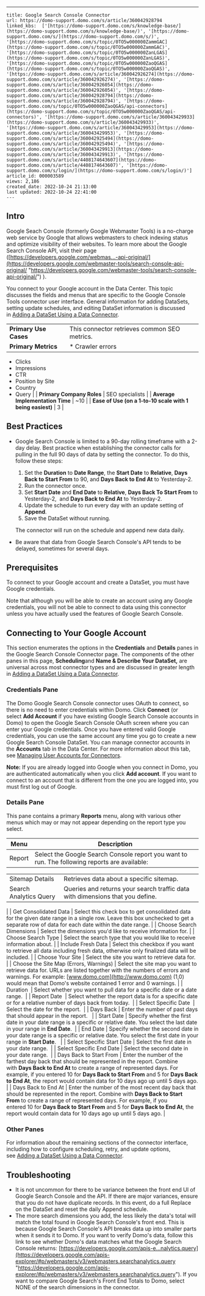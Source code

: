 ---
    title: Google Search Console Connector
    url: https://domo-support.domo.com/s/article/360042928794
    linked_kbs:  ['[https://domo-support.domo.com/s/knowledge-base/](https://domo-support.domo.com/s/knowledge-base/)', '[https://domo-support.domo.com/s/](https://domo-support.domo.com/s/)', '[https://domo-support.domo.com/s/topic/0TO5w000000ZammGAC](https://domo-support.domo.com/s/topic/0TO5w000000ZammGAC)', '[https://domo-support.domo.com/s/topic/0TO5w000000ZanLGAS](https://domo-support.domo.com/s/topic/0TO5w000000ZanLGAS)', '[https://domo-support.domo.com/s/topic/0TO5w000000ZaoQGAS](https://domo-support.domo.com/s/topic/0TO5w000000ZaoQGAS)', '[https://domo-support.domo.com/s/article/360042926274](https://domo-support.domo.com/s/article/360042926274)', '[https://domo-support.domo.com/s/article/360042926054](https://domo-support.domo.com/s/article/360042926054)', '[https://domo-support.domo.com/s/article/360042928794](https://domo-support.domo.com/s/article/360042928794)', '[https://domo-support.domo.com/s/topic/0TO5w000000ZaoQGAS/api-connectors](https://domo-support.domo.com/s/topic/0TO5w000000ZaoQGAS/api-connectors)', '[https://domo-support.domo.com/s/article/360043429933](https://domo-support.domo.com/s/article/360043429933)', '[https://domo-support.domo.com/s/article/360043429953](https://domo-support.domo.com/s/article/360043429953)', '[https://domo-support.domo.com/s/article/360042925494](https://domo-support.domo.com/s/article/360042925494)', '[https://domo-support.domo.com/s/article/360043429913](https://domo-support.domo.com/s/article/360043429913)', '[https://domo-support.domo.com/s/article/4408174643607](https://domo-support.domo.com/s/article/4408174643607)', '[https://domo-support.domo.com/s/login/](https://domo-support.domo.com/s/login/)']
    article_id: 000003589
    views: 2,186
    created_date: 2022-10-24 21:13:00
    last updated: 2022-10-24 22:41:00
    ---



Intro
-----


Google Seach Console (formerly Google Webmaster Tools) is a no-charge web service by Google that allows webmasters to check indexing status and optimize visibility of their websites. To learn more about the Google Search Console API, visit their page ([https://developers.google.com/webmas...-api-original/](https://developers.google.com/webmaster-tools/search-console-api-original/ "https://developers.google.com/webmaster-tools/search-console-api-original/") ).


You connect to your Google account in the Data Center. This topic discusses the fields and menus that are specific to the Google Console Tools connector user interface. General information for adding DataSets, setting update schedules, and editing DataSet information is discussed in [Adding a DataSet Using a Data Connector](/s/article/360042926274 "Adding a DataSet Using a Data Connector").




|  |  |
| --- | --- |
| **Primary Use Cases** | This connector retrieves common SEO metrics. |
| **Primary Metrics** | * Crawler errors
* Clicks
* Impressions
* CTR
* Position by Site
* Country
* Query
 |
| **Primary Company Roles** | SEO specialists |
| **Average Implementation Time** | ~10 |
| **Ease of Use (on a 1-to-10 scale with 1 being easiest)** | 3 |


Best Practices
--------------


* Google Search Console is limited to a 90-day rolling timeframe with a 2-day delay. Best practice when establishing the connector calls for pulling in the full 90 days of data by setting the connector. To do this, follow these steps:


	1. Set the **Duration** to **Date Range**, the **Start Date** to **Relative**, **Days Back to Start From** to 90, and **Days Back to End At** to Yesterday-2.
	2. Run the connector once.
	3. Set **Start Date** and **End Date** to **Relative**, **Days Back To Start From** to Yesterday-2,  and **Days Back to End At** to Yesterday-2.
	4. Update the schedule to run every day with an update setting of **Append**.
	5. Save the DataSet without running.  
	  
	The connector will run on the schedule and append new data daily.
* Be aware that data from Google Search Console's API tends to be delayed, sometimes for several days.


Prerequisites
-------------


To connect to your Google account and create a DataSet, you must have Google credentials.


Note that although you will be able to create an account using any Google credentials, you will not be able to connect to data using this connector unless you have actually used the features of Google Search Console. 


Connecting to Your Google Account
---------------------------------


This section enumerates the options in the **Credentials** and **Details** panes in the Google Search Console Connector page. The components of the other panes in this page, **Scheduling**and **Name & Describe Your DataSet,** are universal across most connector types and are discussed in greater length in [Adding a DataSet Using a Data Connector](/s/article/360042926274 "Adding a DataSet Using a Data Connector").


### Credentials Pane


The Domo Google Search Console connector uses OAuth to connect, so there is no need to enter credentials within Domo. Click **Connect** (or select **Add Account** if you have existing Google Search Console accounts in Domo) to open the Google Search Console OAuth screen where you can enter your Google credentials. Once you have entered valid Google credentials, you can use the same account any time you go to create a new Google Search Console DataSet. You can manage connector accounts in the **Accounts** tab in the Data Center. For more information about this tab, see [Managing User Accounts for Connectors](/s/article/360042926054 "Managing User Accounts for Connectors").




 


**Note:** If you are already logged into Google when you connect in Domo, you are authenticated automatically when you click **Add account**. If you want to connect to an account that is different from the one you are logged into, you must first log out of Google.



### Details Pane


This pane contains a primary **Reports** menu, along with various other menus which may or may not appear depending on the report type you select.




| Menu | Description |
| --- | --- |
| Report | Select the Google Search Console report you want to run. The following reports are available:

|  |  |
| --- | --- |
| Sitemap Details | Retrieves data about a specific sitemap. |
| Search Analytics Query | Queries and returns your search traffic data with dimensions that you define. |

 |
| Get Consolidated Data | Select this check box to get consolidated data for the given date range in a single row. Leave this box unchecked to get a separate row of data for each date within the date range. |
| Choose Search Dimensions | Select the dimensions you'd like to receive information for. |
| Choose Search Type | Select the search type that you would like to receive information about. |
| Include Fresh Data | Select this checkbox if you want to retrieve all data including fresh data, otherwise only finalized data will be included. |
| Choose Your Site | Select the site you want to retrieve data for. |
| Choose the Site Map (Errors, Warnings) | Select the site map you want to retrieve data for. URLs are listed together with the numbers of errors and warnings. For example: [www.domo.com](http://www.domo.com) (1,0) would mean that Domo's website contained 1 error and 0 warnings. |
| Duration  | Select whether you want to pull data for a specific date or a date range.  |
| Report Date  | Select whether the report data is for a specific date or for a relative number of days back from today.  |
| Select Specific Date  | Select the date for the report.  |
| Days Back | Enter the number of past days that should appear in the report.   |
| Start Date | Specify whether the first date in your date range is a specific or relative date. You select the last date in your range in **End Date**.  |
| End Date | Specify whether the second date in your date range is a specific or relative date. You select the first date in your range in **Start Date**.   |
| Select Specific Start Date | Select the first date in your date range.  |
| Select Specific End Date | Select the second date in your date range.  |
| Days Back to Start From | Enter the number of the farthest day back that should be represented in the report. Combine with **Days Back to End At** to create a range of represented days.
For example, if you entered 10 for **Days Back to Start From** and 5 for **Days Back to End At**, the report would contain data for 10 days ago up until 5 days ago. |
| Days Back to End At | Enter the number of the most recent day back that should be represented in the report. Combine with **Days Back to Start From** to create a range of represented days.
For example, if you entered 10 for **Days Back to Start From** and 5 for **Days Back to End At**, the report would contain data for 10 days ago up until 5 days ago. |


### Other Panes


For information about the remaining sections of the connector interface, including how to configure scheduling, retry, and update options, see [Adding a DataSet Using a Data Connector](/s/article/360042926274 "Adding a DataSet Using a Data Connector").


Troubleshooting
---------------


* It is not uncommon for there to be variance between the front end UI of Google Search Console and the API. If there are major variances, ensure that you do not have duplicate records. In this event, do a full Replace on the DataSet and reset the daily Append schedule.
* The more search dimensions you add, the less likely the data's total will match the total found in Google Search Console's front end. This is because Google Search Console's API breaks data up into smaller parts when it sends it to Domo. If you want to verify Domo's data, follow this link to see whether Domo's data matches what the Google Search Console returns: [https://developers.google.com/apis-e...nalytics.query](https://developers.google.com/apis-explorer/#p/webmasters/v3/webmasters.searchanalytics.query "https://developers.google.com/apis-explorer/#p/webmasters/v3/webmasters.searchanalytics.query"). If you want to compare Google Search's Front End Totals to Domo, select NONE of the search dimensions in the connector.
